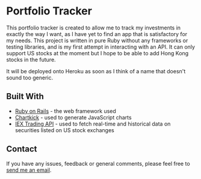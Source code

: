 # Portfolio Tracker

This portfolio tracker is created to allow me to track my investments in exactly the way I want, as I have yet to find an app that is satisfactory for my needs. This project is written in pure Ruby without any frameworks or testing libraries, and is my first attempt in interacting with an API. It can only support US stocks at the moment but I hope to be able to add Hong Kong stocks in the future.

It will be deployed onto Heroku as soon as I think of a name that doesn't sound too generic.

## Built With

* [Ruby on Rails](http://rubyonrails.org) - the web framework used
* [Chartkick](https://www.chartkick.com) - used to generate JavaScript charts
* [IEX Trading API](https://iextrading.com/developer/docs/) - used to fetch real-time and historical data on securities listed on US stock exchanges


## Contact

If you have any issues, feedback or general comments, please feel free to [send me an email](mailto:wcyjoyce.hk@gmail.com).
